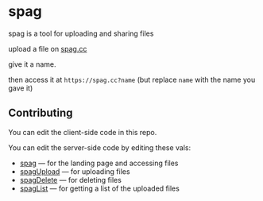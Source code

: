 # spag

spag is a tool for uploading and sharing files

upload a file on [spag.cc](https://spag.cc)

give it a name.

then access it at `https://spag.cc?name` (but replace `name` with the name you gave it)

## Contributing

You can edit the client-side code in this repo.

You can edit the server-side code by editing these vals:

- [spag](https://www.val.town/v/todepond/spag) — for the landing page and accessing files
- [spagUpload](https://www.val.town/v/todepond/spagUpload) — for uploading files
- [spagDelete](https://www.val.town/v/todepond/spagDelete) — for deleting files
- [spagList](https://www.val.town/v/todepond/spagList) — for getting a list of the uploaded files

